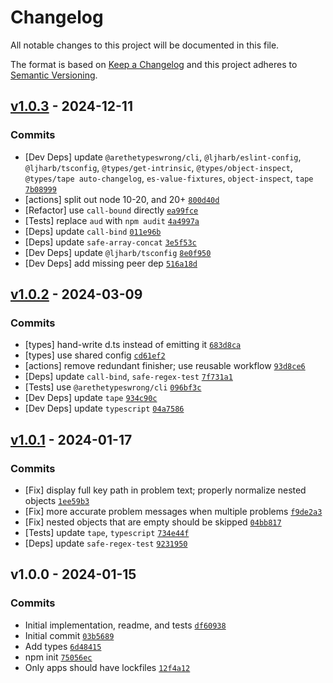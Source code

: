 # Changelog

All notable changes to this project will be documented in this file.

The format is based on [Keep a Changelog](https://keepachangelog.com/en/1.0.0/)
and this project adheres to [Semantic Versioning](https://semver.org/spec/v2.0.0.html).

## [v1.0.3](https://github.com/ljharb/validate-exports-object/compare/v1.0.2...v1.0.3) - 2024-12-11

### Commits

- [Dev Deps] update `@arethetypeswrong/cli`, `@ljharb/eslint-config`, `@ljharb/tsconfig`, `@types/get-intrinsic`, `@types/object-inspect`, `@types/tape auto-changelog`, `es-value-fixtures`, `object-inspect`, `tape` [`7b08999`](https://github.com/ljharb/validate-exports-object/commit/7b08999605586ee4cca41e817fceb38d97cb4c96)
- [actions] split out node 10-20, and 20+ [`800d40d`](https://github.com/ljharb/validate-exports-object/commit/800d40d19f6b78ea48747e500a526d7bf8a6063a)
- [Refactor] use `call-bound` directly [`ea99fce`](https://github.com/ljharb/validate-exports-object/commit/ea99fce8eec9931d981db45afaa230f68844eb71)
- [Tests] replace `aud` with `npm audit` [`4a4997a`](https://github.com/ljharb/validate-exports-object/commit/4a4997abe381d6c3fd7d516f510689d4b59b9d93)
- [Deps] update `call-bind` [`011e96b`](https://github.com/ljharb/validate-exports-object/commit/011e96b84f57c7b534241ed04627a99c7d95a646)
- [Deps] update `safe-array-concat` [`3e5f53c`](https://github.com/ljharb/validate-exports-object/commit/3e5f53c36965a0fe9982dd7af115d01331315405)
- [Dev Deps] update `@ljharb/tsconfig` [`8e0f950`](https://github.com/ljharb/validate-exports-object/commit/8e0f950a7c07df66e3d6bd82fa74e3ec53b84750)
- [Dev Deps] add missing peer dep [`516a18d`](https://github.com/ljharb/validate-exports-object/commit/516a18dd47074196993e762a04ff75b698ead4f4)

## [v1.0.2](https://github.com/ljharb/validate-exports-object/compare/v1.0.1...v1.0.2) - 2024-03-09

### Commits

- [types] hand-write d.ts instead of emitting it [`683d8ca`](https://github.com/ljharb/validate-exports-object/commit/683d8ca8b747e4ff755124e61be3eee91ffd919f)
- [types] use shared config [`cd61ef2`](https://github.com/ljharb/validate-exports-object/commit/cd61ef2287e03aa12a7c723521691aefa0de2f23)
- [actions] remove redundant finisher; use reusable workflow [`93d8ce6`](https://github.com/ljharb/validate-exports-object/commit/93d8ce6abce5074f7173020edde5565b274b1b9d)
- [Deps] update `call-bind`, `safe-regex-test` [`7f731a1`](https://github.com/ljharb/validate-exports-object/commit/7f731a1867a79743a2a619570ac9eddd06b6e948)
- [Tests] use `@arethetypeswrong/cli` [`096bf3c`](https://github.com/ljharb/validate-exports-object/commit/096bf3c8322ff32041bcb6925feb0706f5ef9731)
- [Dev Deps] update `tape` [`934c90c`](https://github.com/ljharb/validate-exports-object/commit/934c90cb82d7fff390aa0ba9cf6a81b73e1622b9)
- [Dev Deps] update `typescript` [`04a7586`](https://github.com/ljharb/validate-exports-object/commit/04a7586de9d907d10d7544480dcfa9044612fa29)

## [v1.0.1](https://github.com/ljharb/validate-exports-object/compare/v1.0.0...v1.0.1) - 2024-01-17

### Commits

- [Fix] display full key path in problem text; properly normalize nested objects [`1ee59b3`](https://github.com/ljharb/validate-exports-object/commit/1ee59b31d5b3dcca8b709f0828f57b9008f9a834)
- [Fix] more accurate problem messages when multiple problems [`f9de2a3`](https://github.com/ljharb/validate-exports-object/commit/f9de2a37ad3afa4067bb1cb85adf672235ca7db2)
- [Fix] nested objects that are empty should be skipped [`04bb817`](https://github.com/ljharb/validate-exports-object/commit/04bb817cb3632bf850e77ed22ebd24467a7e7ead)
- [Tests] update `tape`, `typescript` [`734e44f`](https://github.com/ljharb/validate-exports-object/commit/734e44f18587007299ca79aaafc45e2472c7219f)
- [Deps] update `safe-regex-test` [`9231950`](https://github.com/ljharb/validate-exports-object/commit/92319502602482daaa8399548195bd5920713431)

## v1.0.0 - 2024-01-15

### Commits

- Initial implementation, readme, and tests [`df60938`](https://github.com/ljharb/validate-exports-object/commit/df60938c673cd00df16a6970383c3e15bd2fab8d)
- Initial commit [`03b5689`](https://github.com/ljharb/validate-exports-object/commit/03b56890184d2910fc65ce11f13ffedb26e64b09)
- Add types [`6d48415`](https://github.com/ljharb/validate-exports-object/commit/6d484153ebdff4a6b661a7fcf16a5005e01abd32)
- npm init [`75056ec`](https://github.com/ljharb/validate-exports-object/commit/75056ec1d64e51f94e3cb97f86626c14e91aa599)
- Only apps should have lockfiles [`12f4a12`](https://github.com/ljharb/validate-exports-object/commit/12f4a123b77024581b341b2c5fbec8f185ee8197)
